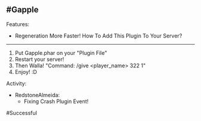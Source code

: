 #Gapple
-------------
Features:
+ Regeneration More Faster!
How To Add This Plugin To Your Server?
--------------------------------------
1. Put Gapple.phar on your  "Plugin File"
2. Restart your server!
3. Then Walla! "Command: /give <player_name> 322 1"
4. Enjoy! :D

Activity:
- RedstoneAlmeida:
  + Fixing Crash Plugin Event!

#Successful 
